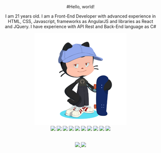<div id="header" align="center">
	#Hello, world!
	<p>
		I am 21 years old. I am a Front-End Developer with advanced experience in HTML, CSS,
Javascript, frameworks as AngularJS and libraries as React and JQuery. I have experience with
API Rest and Back-End language as C#
	</p>
	<img src="octocat.png" width="300" />
	<div>
		<code><img width="40px" src="https://cdn.jsdelivr.net/gh/devicons/devicon/icons/html5/html5-plain.svg" /></code>
		<code><img width="40px" src="https://cdn.jsdelivr.net/gh/devicons/devicon/icons/css3/css3-plain.svg" /></code>
		<code><img width="40px" src="https://cdn.jsdelivr.net/gh/devicons/devicon/icons/javascript/javascript-plain.svg" /></code>
		<code><img width="40px" src="https://cdn.jsdelivr.net/gh/devicons/devicon/icons/git/git-plain.svg" /></code>
		<code><img width="40px" src="https://cdn.jsdelivr.net/gh/devicons/devicon/icons/github/github-original.svg" /></code>
		<code><img width="40px" src="https://cdn.jsdelivr.net/gh/devicons/devicon/icons/react/react-original.svg" /></code>
		<code><img width="40px" src="https://cdn.jsdelivr.net/gh/devicons/devicon/icons/angularjs/angularjs-plain.svg" /></code>
		<code><img width="40px" src="https://cdn.jsdelivr.net/gh/devicons/devicon/icons/vuejs/vuejs-plain.svg" /></code>
		<code><img width="40px" src="https://cdn.jsdelivr.net/gh/devicons/devicon/icons/csharp/csharp-plain.svg" /></code>
		<code><img width="40px" src="https://cdn.jsdelivr.net/gh/devicons/devicon/icons/postgresql/postgresql-plain.svg" /></code>		
	</div>
	<br>
	<br>
	<div>
	<a href="https://github.com/seu-usuário-aqui">
	<img height="180em" src="https://github-readme-stats.vercel.app/api/top-langs/?username=v-motta&layout=compact&langs_count=7&theme=dracula"/>
	<img height="180em" src="https://github-readme-stats.vercel.app/api?username=v-motta&show_icons=true&theme=dracula&include_all_commits=true&count_private=true"/>
	</div>
</div>
